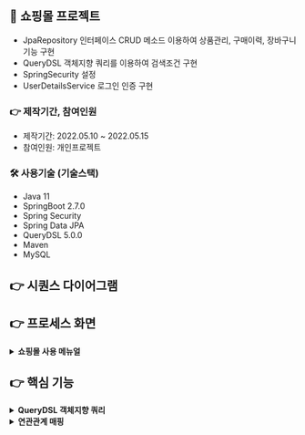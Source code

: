 ## 📌 쇼핑몰 프로젝트
+ JpaRepository 인터페이스 CRUD 메소드 이용하여 상품관리, 구매이력, 장바구니 기능 구현
+ QueryDSL 객체지향 쿼리를 이용하여 검색조건 구현
+ SpringSecurity 설정
+ UserDetailsService 로그인 인증 구현

### 👉 제작기간, 참여인원
+ 제작기간: 2022.05.10 ~ 2022.05.15
+ 참여인원: 개인프로젝트
### 🛠 사용기술 (기술스택)
+ Java 11
+ SpringBoot 2.7.0
+ Spring Security
+ Spring Data JPA
+ QueryDSL 5.0.0
+ Maven
+ MySQL
## 👉 시퀀스 다이어그램

## 👉 프로세스 화면

<details>
<summary><b>쇼핑몰 사용 메뉴얼</b></summary>
<div markdown="1">

<details>
<summary><b>로그인</b></summary>
<div markdown="2">
	
<img src="https://user-images.githubusercontent.com/58936137/180049925-15194daf-d78d-4402-a48c-30da56db3bb3.png" width="750px" height="450px">

### 로그인 인증
+ email, password 입력을 합니다.
+ SpringSecurity 보안프레임워크에서 UserDetailsService 사용하여 로그인 인증
</div>
</details>

<details>
<summary><b>회원 가입</b></summary>
<div markdown="2">
	<img src="https://user-images.githubusercontent.com/58936137/180049754-499d18ee-37ec-4c2b-91a3-3c869f5b1cd1.png" width="750px" height="450px">

### 회원가입 insert
+ 이름, 이메일 주소, 비밀번호, 주소를 입력합니다.
+ JpaRepository 인터페이스 save() 메소드를 이용하여 등록하여 INSERT 삽입합니다. 

</div>
</details>

<details>
<summary><b>메인 페이지</b></summary>
<div markdown="2">
	<img src="https://user-images.githubusercontent.com/58936137/180047764-3856a741-86e4-4f15-8344-eb117458f4d7.png" width="750px" height="450px">
	
### 메인페이지 
+ 로그인 인증 성공시 redirect:/ 메인 페이지로 이동합니다.
+ admin 로그인시 상품등록, 상품관리 메뉴가 링크 호출이 됩니다. 
</div>
</details>

<details>
<summary><b>상품 등록</b></summary>
<div markdown="2">
	<img src="https://user-images.githubusercontent.com/58936137/180048894-e95a367c-3537-4a1f-a2f8-1072f855e446.png" width="750px" height="450px">
	
### 상품 INSERT
+ JpaRepository 인터페이스 save()메소드 이용해서 상품명, 가격, 재고, 상품 상세내용, 이미지 파일을 삽입합니다. 
</div>
</details>

<details>
<summary><b>상품 관리</b></summary>
<div markdown="2">
	<img src="https://user-images.githubusercontent.com/58936137/180050285-f3118855-a7df-4b9d-8dd5-f0ea1a90e2e6.png" width="750px" height="450px">
	
### 상품 관리 목록 출력
+ JpaRepository 인터페이스 findAll() 메소드를 이용하여 공지사항에 상품 조회 출력
</div>
</details>

<details>
<summary><b>장바구니</b></summary>
<div markdown="2">
	<img src="https://user-images.githubusercontent.com/58936137/180050505-1fe08553-d81e-490b-a2bb-14cbf32389b0.png" width="750px" height="450px">
	
### 장바구니
+ 메인 페이지 상품 상세화면에서 장바구니 담기 버튼 클릭
+ JpaRepository save() 메소드 이용하여 장바구니 목록 출력 
</div>
</details>

<details>
<summary><b>구매이력</b></summary>
<div markdown="2">
	<img src="https://user-images.githubusercontent.com/58936137/180050705-1e926b70-604b-4ddb-b2a4-a52d976b2a12.png" width="750px" height="450px">
	
### 구매이력
+ 장바구니 화면에서 체크박스 클릭 후 주문하기 버튼 클릭 
+ JpaRepository save() 메소드 이용하여 구매이력 목록 출력 
</div>
</details>

</div>
</details>

## 👉 핵심 기능
<details>
<summary><b>QueryDSL 객체지향 쿼리</b></summary>
<div markdown="2">
	
~~~

import com.querydsl.core.QueryResults;
import com.querydsl.core.types.dsl.BooleanExpression;
import com.querydsl.jpa.impl.JPAQueryFactory;
import com.shop.constant.ItemSellStatus;
import com.shop.dto.ItemSearchDto;
import com.shop.dto.MainItemDto;
import com.shop.dto.QMainItemDto;
import com.shop.entity.Item;
import com.shop.entity.QItem;
import com.shop.entity.QItemImg;
import org.springframework.data.domain.Page;
import org.springframework.data.domain.PageImpl;
import org.springframework.data.domain.Pageable;
import org.thymeleaf.util.StringUtils;

import javax.persistence.EntityManager;
import java.time.LocalDateTime;
import java.util.List;

public class ItemRepositoryCustomImpl implements ItemRepositoryCustom{

    private JPAQueryFactory queryFactory;

    public ItemRepositoryCustomImpl(EntityManager em){
        this.queryFactory = new JPAQueryFactory(em);
    }

    private BooleanExpression searchSellStatusEq(ItemSellStatus searchSellStatus){
        return searchSellStatus == null ? null : QItem.item.itemSellStatus.eq(searchSellStatus);
    }

    private BooleanExpression regDtsAfter(String searchDateType){
        LocalDateTime dateTime = LocalDateTime.now();

        if(StringUtils.equals("all",searchDateType) || searchDateType == null){
            return null;
        }else if(StringUtils.equals("1d", searchDateType)){
            dateTime = dateTime.minusDays(1);
        }else if(StringUtils.equals("1w", searchDateType)){
            dateTime = dateTime.minusWeeks(1);
        }else if(StringUtils.equals("1m", searchDateType)){
            dateTime = dateTime.minusMonths(1);
        }else if(StringUtils.equals("6m",searchDateType)){
            dateTime = dateTime.minusMonths(6);
        }
        return QItem.item.regTime.after(dateTime);
    }

    private BooleanExpression searchByLike(String searchBy, String searchQuery){

        if(StringUtils.equals("itemNm",searchBy)){
            return QItem.item.itemNm.like("%" + searchQuery + "%");
        }else if(StringUtils.equals("createBy",searchBy)){
            return QItem.item.createBy.like("%" + searchQuery + "%");
        }
        return null;
    }

    @Override
    public Page<Item> getAdminItemPage(ItemSearchDto itemSearchDto, Pageable pageable) {
        QueryResults<Item> results = queryFactory
                .selectFrom(QItem.item)
                .where(regDtsAfter(itemSearchDto.getSearchDateType()),
                        searchSellStatusEq(itemSearchDto.getSearchSellStatus()),
                        searchByLike(itemSearchDto.getSearchBy(),
                                itemSearchDto.getSearchQuery()))
                .orderBy(QItem.item.id.desc())
                .offset(pageable.getOffset())
                .limit(pageable.getPageSize())
                .fetchResults();

        List<Item> content = results.getResults();
        long total = results.getTotal();
        return new PageImpl<>(content, pageable, total);
    }

    private BooleanExpression itemNmLike(String searchQuery){
        return StringUtils.isEmpty(searchQuery) ?
                null : QItem.item.itemNm.like("%" + searchQuery + "%");
    }


    @Override
    public Page<MainItemDto> getMainItemPage(ItemSearchDto itemSearchDto, Pageable pageable) {

        QItem item = QItem.item;
        QItemImg itemImg = QItemImg.itemImg;

        QueryResults<MainItemDto> results = queryFactory
                .select(
                        new QMainItemDto(
                                item.id,
                                item.itemNm,
                                item.itemDetail,
                                itemImg.imgUrl,
                                item.price)
                )
                .from(itemImg)
                .join(itemImg.item,item)
                .where(itemImg.repimgYn.eq("Y"))
                .where(itemNmLike(itemSearchDto.getSearchQuery()))
                .orderBy(item.id.desc())
                .offset(pageable.getOffset())
                .limit(pageable.getPageSize())
                .fetchResults();

        List<MainItemDto> content = results.getResults();
        long total = results.getTotal();
        return new PageImpl<>(content, pageable, total);
    }
}


~~~
	
</div>
</details>

<details>
<summary><b>연관관계 매핑</b></summary>
<div markdown="2">
~~~

import com.shop.constant.Role;
import com.shop.dto.MemberFormDto;
import lombok.Getter;
import lombok.Setter;
import lombok.ToString;
import org.springframework.security.crypto.password.PasswordEncoder;

import javax.persistence.*;

@Entity
@Table(name = "member")
@Getter @Setter
@ToString
public class Member extends BaseEntity{

    @Id
    @Column(name = "member_id")
    @GeneratedValue(strategy = GenerationType.AUTO)
    private Long id;

    private String name;

    @Column(unique = true)
    private String email;

    private String password;

    private String address;

    @Enumerated(EnumType.STRING)
    private Role role;

    public static Member createMember(MemberFormDto memberFormDto, PasswordEncoder passwordEncoder){

        Member member = new Member();
        member.setName(memberFormDto.getName());
        member.setEmail(memberFormDto.getEmail());
        member.setAddress(memberFormDto.getAddress());
        String password = passwordEncoder.encode(memberFormDto.getPassword());
        member.setPassword(password);
        member.setRole(Role.ADMIN);
        return member;
    }

}

~~~

~~~

import lombok.Getter;
import lombok.Setter;
import lombok.ToString;

import javax.persistence.*;

@Entity
@Table(name = "cart")
@Getter @Setter
@ToString
public class Cart extends BaseEntity{

    @Id
    @Column(name = "cart_id")
    @GeneratedValue(strategy = GenerationType.AUTO)
    private Long id;

    @OneToOne(fetch = FetchType.LAZY)
    @JoinColumn(name = "member_id")
    private Member member;

    public static Cart createCart(Member member){
        Cart cart = new Cart();
        cart.setMember(member);
        return cart;
    }
}
~~~
### 연관관계 일대일
+ @Column(name = "member_id")와 @JoinColumn(name = "member_id") 매핑합니다.
+ @OneToOne(fetch = FetchType.LAZY) 지연 로딩을 통해서 원하는 값만 출력

</div>
</details>


## 👉 핵심 트러블슈팅 경험 
   



